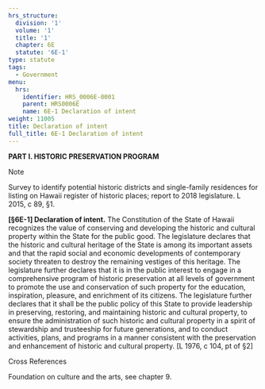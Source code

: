 ```yaml
---
hrs_structure:
  division: '1'
  volume: '1'
  title: '1'
  chapter: 6E
  statute: '6E-1'
type: statute
tags:
  - Government
menu:
  hrs:
    identifier: HRS_0006E-0001
    parent: HRS0006E
    name: 6E-1 Declaration of intent
weight: 11005
title: Declaration of intent
full_title: 6E-1 Declaration of intent
---
```

**PART I. HISTORIC PRESERVATION PROGRAM**

Note

Survey to identify potential historic districts and single-family residences for listing on Hawaii register of historic places; report to 2018 legislature. L 2015, c 89, §1.

**[§6E-1] Declaration of intent.** The Constitution of the State of Hawaii recognizes the value of conserving and developing the historic and cultural property within the State for the public good. The legislature declares that the historic and cultural heritage of the State is among its important assets and that the rapid social and economic developments of contemporary society threaten to destroy the remaining vestiges of this heritage. The legislature further declares that it is in the public interest to engage in a comprehensive program of historic preservation at all levels of government to promote the use and conservation of such property for the education, inspiration, pleasure, and enrichment of its citizens. The legislature further declares that it shall be the public policy of this State to provide leadership in preserving, restoring, and maintaining historic and cultural property, to ensure the administration of such historic and cultural property in a spirit of stewardship and trusteeship for future generations, and to conduct activities, plans, and programs in a manner consistent with the preservation and enhancement of historic and cultural property. [L 1976, c 104, pt of §2]

Cross References

Foundation on culture and the arts, see chapter 9.